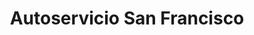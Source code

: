 ---
title: "Autoservicio San Francisco"
url: /bogota/autoservicio-san-francisco/
shop: Lebensmittel
---